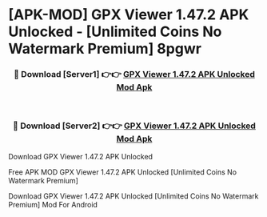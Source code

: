 # [APK-MOD] GPX Viewer 1.47.2 APK Unlocked - [Unlimited Coins No Watermark Premium] 8pgwr



<div align="center">
<h3>🔴 Download [Server1] 👉👉 <a href="https://momento.my/?title=GPX_Viewer_1.47.2_APK_Unlocked">GPX Viewer 1.47.2 APK Unlocked Mod Apk</a></h3><br>

<h3>🔴 Download [Server2] 👉👉 <a href="https://momento.my/?title=GPX_Viewer_1.47.2_APK_Unlocked">GPX Viewer 1.47.2 APK Unlocked Mod Apk</a></h3>
</div>



Download GPX Viewer 1.47.2 APK Unlocked 

Free APK MOD GPX Viewer 1.47.2 APK Unlocked [Unlimited Coins No Watermark Premium]

Download GPX Viewer 1.47.2 APK Unlocked [Unlimited Coins No Watermark Premium] Mod For Android
